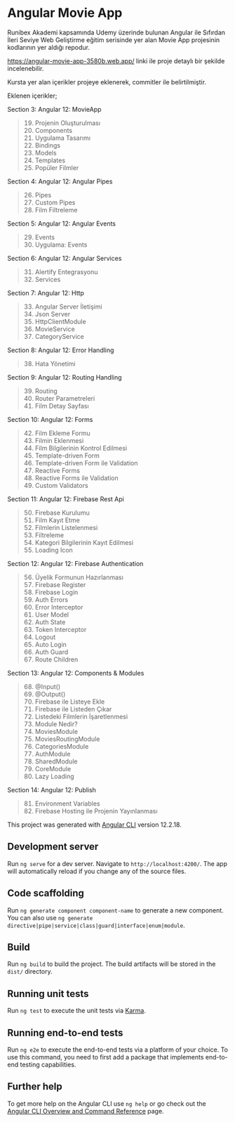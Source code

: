 # Angular Movie App

Runibex Akademi kapsamında Udemy üzerinde bulunan Angular ile Sıfırdan İleri Seviye Web Geliştirme eğitim serisinde yer alan Movie App projesinin kodlarının yer aldığı repodur.

https://angular-movie-app-3580b.web.app/ linki ile proje detaylı bir şekilde incelenebilir.

Kursta yer alan içerikler projeye eklenerek, commitler ile belirtilmiştir.

Eklenen içerikler;

Section 3: Angular 12: MovieApp

> 19. Projenin Oluşturulması
> 20. Components
> 21. Uygulama Tasarımı
> 22. Bindings
> 23. Models
> 24. Templates
> 25. Popüler Filmler

Section 4: Angular 12: Angular Pipes

> 26. Pipes
> 27. Custom Pipes
> 28. Film Filtreleme

Section 5: Angular 12: Angular Events

> 29. Events
> 30. Uygulama: Events

Section 6: Angular 12: Angular Services

> 31. Alertify Entegrasyonu
> 32. Services

Section 7: Angular 12: Http

> 33. Angular Server İletişimi
> 34. Json Server
> 35. HttpClientModule
> 36. MovieService
> 37. CategoryService

Section 8: Angular 12: Error Handling

> 38. Hata Yönetimi

Section 9: Angular 12: Routing Handling

> 39. Routing
> 40. Router Parametreleri
> 41. Film Detay Sayfası

Section 10: Angular 12: Forms

> 42. Film Ekleme Formu
> 43. Filmin Eklenmesi
> 44. Film Bilgilerinin Kontrol Edilmesi
> 45. Template-driven Form
> 46. Template-driven Form ile Validation
> 47. Reactive Forms
> 48. Reactive Forms ile Validation
> 49. Custom Validators

Section 11: Angular 12: Firebase Rest Api

> 50. Firebase Kurulumu
> 51. Film Kayıt Etme
> 52. Filmlerin Listelenmesi
> 53. Filtreleme
> 54. Kategori Bilgilerinin Kayıt Edilmesi
> 55. Loading Icon

Section 12: Angular 12: Firebase Authentication

> 56. Üyelik Formunun Hazırlanması
> 57. Firebase Register
> 58. Firebase Login
> 59. Auth Errors
> 60. Error Interceptor
> 61. User Model
> 62. Auth State
> 63. Token Interceptor
> 64. Logout
> 65. Auto Login
> 66. Auth Guard
> 67. Route Children

Section 13: Angular 12: Components & Modules

> 68. @Input()
> 69. @Output()
> 70. Firebase ile Listeye Ekle
> 71. Firebase ile Listeden Çıkar
> 72. Listedeki Filmlerin İşaretlenmesi
> 73. Module Nedir?
> 74. MoviesModule
> 75. MoviesRoutingModule
> 76. CategoriesModule
> 77. AuthModule
> 78. SharedModule
> 79. CoreModule
> 80. Lazy Loading

Section 14: Angular 12: Publish

> 81. Environment Variables
> 82. Firebase Hosting ile Projenin Yayınlanması



This project was generated with [Angular CLI](https://github.com/angular/angular-cli) version 12.2.18.

## Development server

Run `ng serve` for a dev server. Navigate to `http://localhost:4200/`. The app will automatically reload if you change any of the source files.

## Code scaffolding

Run `ng generate component component-name` to generate a new component. You can also use `ng generate directive|pipe|service|class|guard|interface|enum|module`.

## Build

Run `ng build` to build the project. The build artifacts will be stored in the `dist/` directory.

## Running unit tests

Run `ng test` to execute the unit tests via [Karma](https://karma-runner.github.io).

## Running end-to-end tests

Run `ng e2e` to execute the end-to-end tests via a platform of your choice. To use this command, you need to first add a package that implements end-to-end testing capabilities.

## Further help

To get more help on the Angular CLI use `ng help` or go check out the [Angular CLI Overview and Command Reference](https://angular.io/cli) page.
